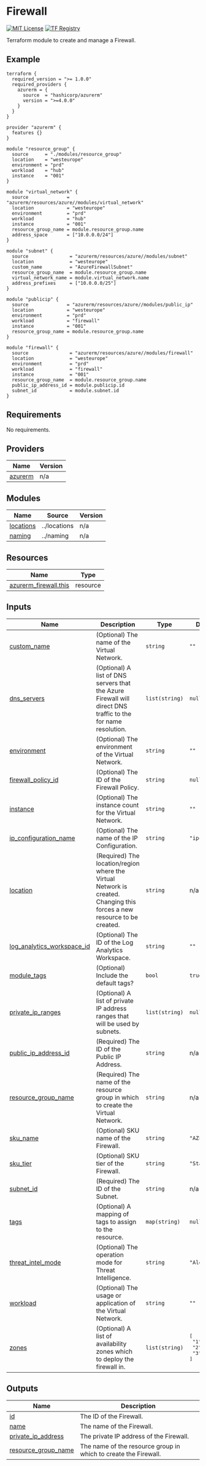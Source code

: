 <!-- BEGIN_TF_DOCS -->
# Firewall
[![MIT License](https://img.shields.io/badge/license-MIT-orange.svg)](LICENSE) [![TF Registry](https://img.shields.io/badge/terraform-registry-blue.svg)](https://registry.terraform.io/modules/azurerm/resources/azure/latest/submodules/firewall)

Terraform module to create and manage a Firewall.

## Example

```hcl
terraform {
  required_version = ">= 1.0.0"
  required_providers {
    azurerm = {
      source  = "hashicorp/azurerm"
      version = ">=4.0.0"
    }
  }
}

provider "azurerm" {
  features {}
}

module "resource_group" {
  source      = "./modules/resource_group"
  location    = "westeurope"
  environment = "prd"
  workload    = "hub"
  instance    = "001"
}

module "virtual_network" {
  source              = "azurerm/resources/azure//modules/virtual_network"
  location            = "westeurope"
  environment         = "prd"
  workload            = "hub"
  instance            = "001"
  resource_group_name = module.resource_group.name
  address_space       = ["10.0.0.0/24"]
}

module "subnet" {
  source               = "azurerm/resources/azure//modules/subnet"
  location             = "westeurope"
  custom_name          = "AzureFirewallSubnet"
  resource_group_name  = module.resource_group.name
  virtual_network_name = module.virtual_network.name
  address_prefixes     = ["10.0.0.0/25"]
}

module "publicip" {
  source              = "azurerm/resources/azure//modules/public_ip"
  location            = "westeurope"
  environment         = "prd"
  workload            = "firewall"
  instance            = "001"
  resource_group_name = module.resource_group.name
}

module "firewall" {
  source               = "azurerm/resources/azure//modules/firewall"
  location             = "westeurope"
  environment          = "prd"
  workload             = "firewall"
  instance             = "001"
  resource_group_name  = module.resource_group.name
  public_ip_address_id = module.publicip.id
  subnet_id            = module.subnet.id
}
```

## Requirements

No requirements.

## Providers

| Name | Version |
|------|---------|
| <a name="provider_azurerm"></a> [azurerm](#provider\_azurerm) | n/a |

## Modules

| Name | Source | Version |
|------|--------|---------|
| <a name="module_locations"></a> [locations](#module\_locations) | ../locations | n/a |
| <a name="module_naming"></a> [naming](#module\_naming) | ../naming | n/a |

## Resources

| Name | Type |
|------|------|
| [azurerm_firewall.this](https://registry.terraform.io/providers/hashicorp/azurerm/latest/docs/resources/firewall) | resource |

## Inputs

| Name | Description | Type | Default | Required |
|------|-------------|------|---------|:--------:|
| <a name="input_custom_name"></a> [custom\_name](#input\_custom\_name) | (Optional) The name of the Virtual Network. | `string` | `""` | no |
| <a name="input_dns_servers"></a> [dns\_servers](#input\_dns\_servers) | (Optional) A list of DNS servers that the Azure Firewall will direct DNS traffic to the for name resolution. | `list(string)` | `null` | no |
| <a name="input_environment"></a> [environment](#input\_environment) | (Optional) The environment of the Virtual Network. | `string` | `""` | no |
| <a name="input_firewall_policy_id"></a> [firewall\_policy\_id](#input\_firewall\_policy\_id) | (Optional) The ID of the Firewall Policy. | `string` | `null` | no |
| <a name="input_instance"></a> [instance](#input\_instance) | (Optional) The instance count for the Virtual Network. | `string` | `""` | no |
| <a name="input_ip_configuration_name"></a> [ip\_configuration\_name](#input\_ip\_configuration\_name) | (Optional) The name of the IP Configuration. | `string` | `"ipconfig"` | no |
| <a name="input_location"></a> [location](#input\_location) | (Required) The location/region where the Virtual Network is created. Changing this forces a new resource to be created. | `string` | n/a | yes |
| <a name="input_log_analytics_workspace_id"></a> [log\_analytics\_workspace\_id](#input\_log\_analytics\_workspace\_id) | (Optional) The ID of the Log Analytics Workspace. | `string` | `""` | no |
| <a name="input_module_tags"></a> [module\_tags](#input\_module\_tags) | (Optional) Include the default tags? | `bool` | `true` | no |
| <a name="input_private_ip_ranges"></a> [private\_ip\_ranges](#input\_private\_ip\_ranges) | (Optional) A list of private IP address ranges that will be used by subnets. | `list(string)` | `null` | no |
| <a name="input_public_ip_address_id"></a> [public\_ip\_address\_id](#input\_public\_ip\_address\_id) | (Required) The ID of the Public IP Address. | `string` | n/a | yes |
| <a name="input_resource_group_name"></a> [resource\_group\_name](#input\_resource\_group\_name) | (Required) The name of the resource group in which to create the Virtual Network. | `string` | n/a | yes |
| <a name="input_sku_name"></a> [sku\_name](#input\_sku\_name) | (Optional) SKU name of the Firewall. | `string` | `"AZFW_VNet"` | no |
| <a name="input_sku_tier"></a> [sku\_tier](#input\_sku\_tier) | (Optional) SKU tier of the Firewall. | `string` | `"Standard"` | no |
| <a name="input_subnet_id"></a> [subnet\_id](#input\_subnet\_id) | (Required) The ID of the Subnet. | `string` | n/a | yes |
| <a name="input_tags"></a> [tags](#input\_tags) | (Optional) A mapping of tags to assign to the resource. | `map(string)` | `null` | no |
| <a name="input_threat_intel_mode"></a> [threat\_intel\_mode](#input\_threat\_intel\_mode) | (Optional) The operation mode for Threat Intelligence. | `string` | `"Alert"` | no |
| <a name="input_workload"></a> [workload](#input\_workload) | (Optional) The usage or application of the Virtual Network. | `string` | `""` | no |
| <a name="input_zones"></a> [zones](#input\_zones) | (Optional) A list of availability zones which to deploy the firewall in. | `list(string)` | <pre>[<br>  "1",<br>  "2",<br>  "3"<br>]</pre> | no |

## Outputs

| Name | Description |
|------|-------------|
| <a name="output_id"></a> [id](#output\_id) | The ID of the Firewall. |
| <a name="output_name"></a> [name](#output\_name) | The name of the Firewall. |
| <a name="output_private_ip_address"></a> [private\_ip\_address](#output\_private\_ip\_address) | The private IP address of the Firewall. |
| <a name="output_resource_group_name"></a> [resource\_group\_name](#output\_resource\_group\_name) | The name of the resource group in which to create the Firewall. |
<!-- END_TF_DOCS -->